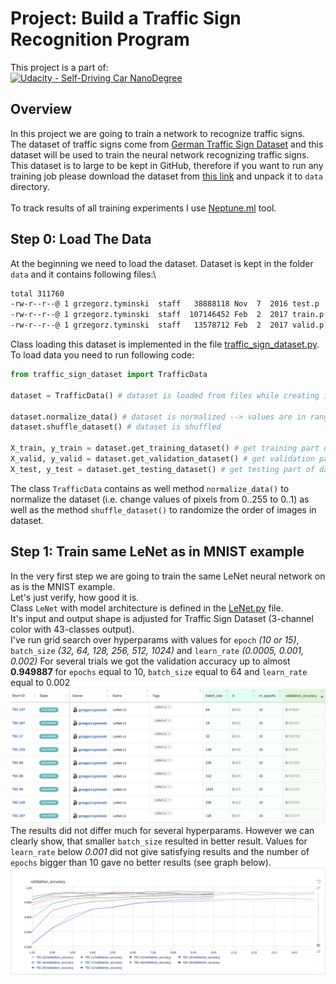 # Project: Build a Traffic Sign Recognition Program

[//]: # (Image References)
[step-1-lenet-best]: ./images/step-1-lenet-best.png "LeNet - best results"
[step-1-lenet-t2]: ./images/step-1-lenet-t2.png "LeNet - graph with best results"

This project is a part of:  
 [![Udacity - Self-Driving Car NanoDegree](https://s3.amazonaws.com/udacity-sdc/github/shield-carnd.svg)](http://www.udacity.com/drive)

Overview
---

In this project we are going to train a network to recognize traffic signs.\
The dataset of traffic signs come from [German Traffic Sign Dataset](http://benchmark.ini.rub.de/?section=gtsrb&subsection=dataset) and this dataset will be used to train the neural network recognizing traffic signs.\
This dataset is to large to be kept in GitHub, therefore if you want to run any training job please download the dataset from [this link](https://s3-us-west-1.amazonaws.com/udacity-selfdrivingcar/traffic-signs-data.zip) and unpack it to `data` directory.\
\
To track results of all training experiments I use [Neptune.ml](http://neptune.ml) tool.
## Step 0: Load The Data

At the beginning we need to load the dataset. Dataset is kept in the folder `data` and it contains following files:\
```bash
total 311760
-rw-r--r--@ 1 grzegorz.tyminski  staff   38888118 Nov  7  2016 test.p
-rw-r--r--@ 1 grzegorz.tyminski  staff  107146452 Feb  2  2017 train.p
-rw-r--r--@ 1 grzegorz.tyminski  staff   13578712 Feb  2  2017 valid.p
```
Class loading this dataset is implemented in the file [traffic_sign_dataset.py](traffic_sign_dataset.py).\
To load data you need to run following code:
```python
from traffic_sign_dataset import TrafficData

dataset = TrafficData() # dataset is loaded from files while creating instance of the `TrafficData` object.

dataset.normalize_data() # dataset is normalized --> values are in range 0..1 instead of 0..255
dataset.shuffle_dataset() # dataset is shuffled
    
X_train, y_train = dataset.get_training_dataset() # get training part of dataset
X_valid, y_valid = dataset.get_validation_dataset() # get validation part of dataset
X_test, y_test = dataset.get_testing_dataset() # get testing part of dataset
```
The class `TrafficData` contains as well method `normalize_data()` to normalize the dataset (i.e. change values of pixels from 0..255 to 0..1) as well as the method `shuffle_dataset()` to randomize the order of images in dataset.
 
## Step 1: Train same LeNet as in MNIST example 

In the very first step we are going to train the same LeNet neural network on as is the MNIST example.\
Let's just verify, how good it is.\
Class `LeNet` with model architecture is defined in the [LeNet.py](LeNet.py) file.\
It's input and output shape is adjusted for Traffic Sign Dataset (3-channel color with 43-classes output).\
I've run grid search over hyperparams with values for `epoch` _(10 or 15)_, `batch_size` _(32, 64, 128, 256, 512, 1024)_ and `learn_rate` _(0.0005, 0.001, 0.002)_
For several trials we got the validation accuracy up to almost __0.949887__ for `epochs` equal to 10, `batch_size` equal to 64 and `learn_rate` equal to 0.002\
![alt text][step-1-lenet-best]
The results did not differ much for several hyperparams. However we can clearly show, that smaller `batch_size` resulted in better result. Values for `learn_rate` below _0.001_ did not give satisfying results and the number of `epochs` bigger than 10 gave no better results (see graph below).
![alt text][step-1-lenet-t2]